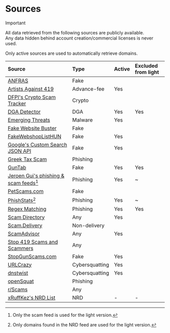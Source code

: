 # Sources

> [!IMPORTANT]
All data retrieved from the following sources are publicly available.<br>
Any data hidden behind account creation/commercial licenses is never used.

Only active sources are used to automatically retrieve domains.

| Source | Type | Active | Excluded from light |
|:--- |:--- |:--- |:--- |
| [ANFRAS](https://anfras.com/fakeshops/) | Fake | | |
| [Artists Against 419](https://db.aa419.org/fakebankslist.php) | Advance-fee | Yes | |
| [DFPI's Crypto Scam Tracker](https://dfpi.ca.gov/crypto-scams/) | Crypto | | |
| [DGA Detector](https://github.com/exp0se/dga_detector) | DGA | Yes | Yes |
| [Emerging Threats](https://rules.emergingthreats.net/) | Malware | Yes | |
| [Fake Website Buster](https://fakewebsitebuster.com/) | Fake | | |
| [FakeWebshopListHUN](https://github.com/FakesiteListHUN/FakeWebshopListHUN) | Fake | Yes | |
| [Google's Custom Search JSON API](https://developers.google.com/custom-search/v1/introduction) | Fake | Yes | |
| [Greek Tax Scam](https://github.com/hagezi/dns-blocklists/issues/4191) | Phishing | | |
| [GunTab](https://www.guntab.com/scam-websites) | Fake | Yes | Yes |
| [Jeroen Gui's phishing & scam feeds](https://jeroengui.be/anti-phishing-project/)[^1] | Phishing | Yes | ~ |
| [PetScams.com](https://petscams.com/) | Fake | | |
| [PhishStats](https://phishstats.info/)[^2] | Phishing | Yes | ~ |
| [Regex Matching](https://github.com/jarelllama/Scam-Blocklist/blob/main/config/phishing_targets.csv) | Phishing | Yes | Yes |
| [Scam Directory](https://scam.directory/) | Any | Yes | |
| [Scam.Delivery](https://scam.delivery/) | Non-delivery | | |
| [ScamAdvisor](https://www.scamadviser.com/) | Any | Yes | |
| [Stop 419 Scams and Scammers](https://www.stop419scams.com/) | Any | | |
| [StopGunScams.com](https://stopgunscams.com/) | Fake | Yes | |
| [URLCrazy](https://github.com/urbanadventurer/urlcrazy) | Cybersquatting | Yes | |
| [dnstwist](https://github.com/elceef/dnstwist) | Cybersquatting | Yes | |
| [openSquat](https://github.com/atenreiro/opensquat) | Phishing | | |
| [r/Scams](https://www.reddit.com/r/Scams/) | Any | | |
| [xRuffKez's NRD List](https://github.com/xRuffKez/NRD) | NRD | - | - |

[^1]: Only the scam feed is used for the light version.
[^2]: Only domains found in the NRD feed are used for the light version.
